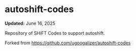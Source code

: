 # autoshift-codes

**Updated:** June 16, 2025

Repository of SHiFT Codes to support autoshift.

Forked from https://github.com/ugoogalizer/autoshift-codes
